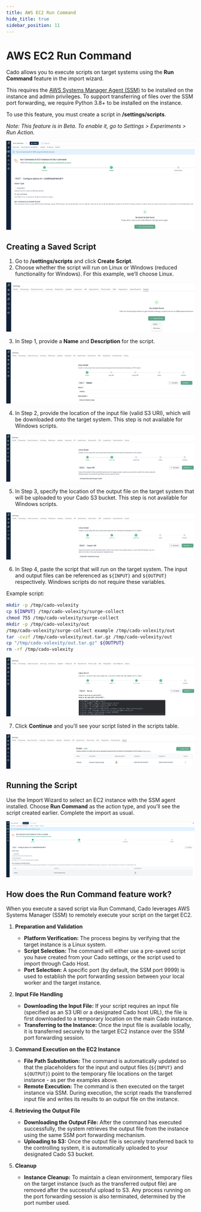 ```yaml
---
title: AWS EC2 Run Command
hide_title: true
sidebar_position: 11
---
```


# AWS EC2 Run Command

Cado allows you to execute scripts on target systems using the **Run Command** feature in the import wizard.

This requires the [AWS Systems Manager Agent (SSM)](https://docs.aws.amazon.com/systems-manager/latest/userguide/systems-manager-setting-up-ec2.html) to be installed on the instance and admin privileges. To support transferring of files over the SSM port forwarding, we require Python 3.8+ to be installed on the instance.

To use this feature, you must create a script in **/settings/scripts**. 

*Note: This feature is in Beta. To enable it, go to Settings > Experiments > Run Action.*

![AWS EC2 Run Command](/img/aws-ec2-runcommand1.png)

## Creating a Saved Script

1. Go to **/settings/scripts** and click **Create Script**.
2. Choose whether the script will run on Linux or Windows (reduced functionality for Windows). For this example, we’ll choose Linux.

![Saved Script](/img/aws-ec2-runcommand2.png)

3. In Step 1, provide a **Name** and **Description** for the script.

![Saved Script - Step 1](/img/aws-ec2-runcommand3.png)

4. In Step 2, provide the location of the input file (valid S3 URI), which will be downloaded onto the target system. This step is not available for Windows scripts.

![Saved Script - Step 2](/img/aws-ec2-runcommand4.png)

5. In Step 3, specify the location of the output file on the target system that will be uploaded to your Cado S3 bucket. This step is not available for Windows scripts.

![Saved Script - Step 3](/img/aws-ec2-runcommand5.png)

6. In Step 4, paste the script that will run on the target system. The input and output files can be referenced as `${INPUT}` and `${OUTPUT}` respectively. Windows scripts do not require these variables.

Example script:

```bash
mkdir -p /tmp/cado-volexity
cp ${INPUT} /tmp/cado-volexity/surge-collect
chmod 755 /tmp/cado-volexity/surge-collect
mkdir -p /tmp/cado-volexity/out
/tmp/cado-volexity/surge-collect example /tmp/cado-volexity/out
tar -cvzf /tmp/cado-volexity/out.tar.gz /tmp/cado-volexity/out
cp "/tmp/cado-volexity/out.tar.gz" ${OUTPUT}
rm -rf /tmp/cado-volexity
```

![Saved Script - Step 4](/img/aws-ec2-runcommand6.png)

7. Click **Continue** and you’ll see your script listed in the scripts table.

![Saved Script - Table](/img/aws-ec2-runcommand7.png)

## Running the Script

Use the Import Wizard to select an EC2 instance with the SSM agent installed. Choose **Run Command** as the action type, and you’ll see the script created earlier. Complete the import as usual.

![AWS EC2 Run Command - Selecting Saved Script](/img/aws-ec2-runcommand8.png)

## How does the Run Command feature work?

When you execute a saved script via Run Command, Cado leverages AWS Systems Manager (SSM) to remotely execute your script on the target EC2. 

1. **Preparation and Validation**  
   - **Platform Verification:** The process begins by verifying that the target instance is a Linux system.
   - **Script Selection:** The command will either use a pre-saved script you have created from your Cado settings, or the script used to import through Cado Host.
   - **Port Selection:** A specific port (by default, the SSM port 9999) is used to establish the port forwarding session between your local worker and the target instance.

2. **Input File Handling**  
   - **Downloading the Input File:** If your script requires an input file (specified as an S3 URI or a designated Cado host URL), the file is first downloaded to a temporary location on the main Cado instance.  
   - **Transferring to the Instance:** Once the input file is available locally, it is transferred securely to the target EC2 instance over the SSM port forwarding session.

3. **Command Execution on the EC2 Instance**  
   - **File Path Substitution:** The command is automatically updated so that the placeholders for the input and output files (`${INPUT}` and `${OUTPUT}`) point to the temporary file locations on the target instance - as per the examples above.
   - **Remote Execution:** The command is then executed on the target instance via SSM. During execution, the script reads the transferred input file and writes its results to an output file on the instance.

4. **Retrieving the Output File**  
   - **Downloading the Output File:** After the command has executed successfully, the system retrieves the output file from the instance using the same SSM port forwarding mechanism.
   - **Uploading to S3:** Once the output file is securely transferred back to the controlling system, it is automatically uploaded to your designated Cado S3 bucket.

5. **Cleanup**  
   - **Instance Cleanup:** To maintain a clean environment, temporary files on the target instance (such as the transferred output file) are removed after the successful upload to S3. Any process running on the port forwarding session is also terminated, determined by the port number used.
